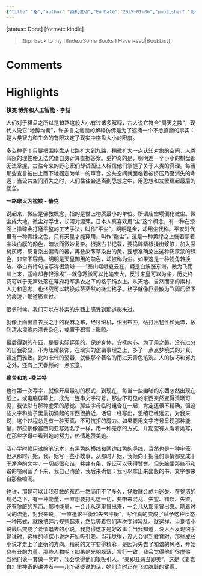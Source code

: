 ```yaml
---
{"title":"格","author":"随机波动","EndDate":"2025-01-06","publisher":"北京联合出版公司","dg-publish":true,"permalink":"/BookNotes/格/","dgPassFrontmatter":true,"noteIcon":""}
---
```


[status:: Done]
[format:: kindle]

>[!tip] Back to my [[Index/Some Books I Have Read\|BookList]]

# Comments

# Highlights

**棋类 博弈和人工智能 - 李喆**

人们对于棋盘之所以是19路这般大小有过诸多解释，古人说它符合“周天之数”，现代人说它“地势均衡”，许多言之凿凿的解释仿佛是为了遮掩一个不愿直面的事实：是人类智力和生命的有限决定了现实中棋盘大小的限度。

多么神奇！只要把围棋盘从七路扩大到九路，稍微扩大一点认知对象的空间，人类有限的理性便无法凭借自身计算直抵答案。更神奇的是，明明连一个小小的棋盘都无法掌握，古往今来的野心家们却试图让人相信他们掌握了关于人类的真理。每当那些宣言被由上而下地固定为单一的声音，公共空间就面临着被挤压乃至消失的命运；当公共空间消失之时，人们往往会逃离到思想之中，用思想和友爱建起最后的堡垒。


**一路摩灭为褴褛 - 蕾克**

说起来，微尘是佛教概念，指的是世上物质最小的单位。所谓庙堂塌倒化微尘。微尘成大地。微尘对浮世，长河对漂萍。日本人真喜欢用“尘”这个概念，有一种在漆面上撒碎金打磨平整的工艺手法，叫作“平尘”，明明是金，却用尘代称。平安时代里有一种青绿之色，只有天皇才能穿用，叫作“麴尘”。这是一种黄绿之上恍若蒙着尘埃白膜的颜色，暗淡而微妙复杂。根据古书记载，要捣碎紫根揉出浆液，加入茶树灰烬，反复染出偏青的器，再叠染茅草染出的黄，要想准确染出这种灰蒙蒙的绿色，非常不容易。明明是天皇御用的禁色，却被称为尘。如果这是一种视角转换法，李白有诗句描写得很清晰——“泰山嵯峨夏云在，疑是白波涨东海。散为飞雨川上来，遥帷却卷轻浮埃”—就像寒微可以比喻宏大，反过来皇可以为尘，历史终究可以于无声处落在幕府将军黑衣之下的格子绢衣上。从天地、自然而来的素材、人力和思考，也终究可以转换成茫茫然的微尘格子。格子就像巨云散为飞雨后留下的痕迹，那道影来过。

很多时候，我们可以在朴素的东西上感受到那道影来过。

就像上面出自农民之手的棉麻之布，经过织机，织出布匹，砧打出韧性和光泽，放到清水溪流内漂去杂色，或置于积雪上曝晾。

最后得到的布匹，是要实际穿用的，保护身体，安抚内心。为了用之美，没有过分的自我彰显，不为炫耀装饰，在现实的逻辑事理之上，多了一点点梦境式的非真，镇定而雅致。比如宋代的瓷器，就像那个著名的雨过天青色笔洗。人的技巧和努力之外，还有上天眷顾的一点玄意。


**痛苦和笔 -费兰特**

也许第一次写字，就像开启最初的模式，到现在，每当一些幽暗的东西忽然出现在纸上，或电脑屏幕上，成为一连串文字符号，那些不可见的东西突然变得清晰可见，我依然有那种虚荣的感觉。那些字母临时组合在一起，肯定还很不精确，但这些文字和脑子里最初涌起的东西很接近，话语一经写出，思绪已经远去。对我来说，这个过程总是有一种天真、不可抗拒的魔力。如果要用文字符号呈现那种能量，那应该像塞西莉亚写她名字一样，用一种无序的方式，并期望有人看着她写，在那些字母中看到她的努力，热情地赞美她。

我小学时候用过的笔记本，有黑色的横线和两边红色的竖线，当然也是一种牢笼。但从那时开始，我开始写一些小故事，从那时开始，我倾向于把任何事情都变成干干净净的文字，一切都很和谐、井井有条，保证可以获得赞誉。但头脑里那些不和谐的喧闹留了下来，我自己清楚，我后来确信：我可以拿出来出版的书，文字都来自那些喧闹。

也许，那是可以让我获救的东西—然而用不了多久，拯救就会成为迷失。在整洁的规范之下，有一种能量，一直想要打乱这一切，要带来混乱、失望、错误、失败，还有肮脏的东西。那种能量，一会儿从这里冒出来，一会儿从那里冒出来。随着时间的流逝，对我来说，“一直追求平衡和失去平衡”，写作真的变成了赋予这种状态一种形式，就像把碎片规整起来，然后等着它们再次变得凌乱。就这样，当爱情小说最后变成了爱情退去的小说，我觉得这才是好故事；当我知道，没人会发现凶手是谁时，这样的侦探小说才开始吸引我。当我觉得，没人会得到教育时，那些成长小说才走上了正确的方向。精彩的文字变得精彩，是因为失去了和谐的风格，开始具有丑的力量。那些人物呢？如果是光明磊落、言行一致，我会觉得他们很虚假。当他们说一套做一套时，我会觉得他们很吸引人。“美即丑恶丑即美”，这是《麦克白》里神奇的讲述者——几个巫婆说的话，她们当时正在飞过肮脏的雾霾。
